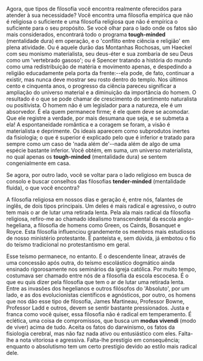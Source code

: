 Agora, que tipos de filosofia você encontra realmente oferecidos para atender à sua necessidade? Você encontra uma filosofia empírica que não é religiosa o suficiente e uma filosofia religiosa que não é empírica o suficiente para o seu propósito. Se você olhar para o lado onde os fatos são mais considerados, encontrará todo o programa **tough-minded** (mentalidade dura) em operação, e o 'conflito entre ciência e religião' em plena atividade. Ou é aquele durão das Montanhas Rochosas, um Haeckel com seu monismo materialista, seu deus-éter e sua zombaria de seu Deus como um 'vertebrado gasoso'; ou é Spencer tratando a história do mundo como uma redistribuição de matéria e movimento apenas, e despedindo a religião educadamente pela porta da frente:--ela pode, de fato, continuar a existir, mas nunca deve mostrar seu rosto dentro do templo. Nos últimos cento e cinquenta anos, o progresso da ciência pareceu significar a ampliação do universo material e a diminuição da importância do homem. O resultado é o que se pode chamar de crescimento do sentimento naturalista ou positivista. O homem não é um legislador para a natureza, ele é um absorvedor. É ela quem permanece firme; é ele quem deve se acomodar. Que ele registre a verdade, por mais desumana que seja, e se submeta a ela! A espontaneidade romântica e a coragem se foram, a visão é materialista e deprimente. Os ideais aparecem como subprodutos inertes da fisiologia; o que é superior é explicado pelo que é inferior e tratado para sempre como um caso de 'nada além de'--nada além de algo de uma espécie bastante inferior. Você obtém, em suma, um universo materialista, no qual apenas os **tough-minded** (mentalidade dura) se sentem congenialmente em casa.

Se agora, por outro lado, você se voltar para o lado religioso em busca de consolo e buscar conselhos das filosofias **tender-minded** (mentalidade fluida), o que você encontra?

A filosofia religiosa em nossos dias e geração é, entre nós, falantes de inglês, de dois tipos principais. Um deles é mais radical e agressivo, o outro tem mais o ar de lutar uma retirada lenta. Pela ala mais radical da filosofia religiosa, refiro-me ao chamado idealismo transcendental da escola anglo-hegeliana, a filosofia de homens como Green, os Cairds, Bosanquet e Royce. Esta filosofia influenciou grandemente os membros mais estudiosos de nosso ministério protestante. É panteísta e, sem dúvida, já embotou o fio do teísmo tradicional no protestantismo em geral.

Esse teísmo permanece, no entanto. É o descendente linear, através de uma concessão após outra, do teísmo escolástico dogmático ainda ensinado rigorosamente nos seminários da igreja católica. Por muito tempo, costumava ser chamado entre nós de a filosofia da escola escocesa. É o que eu quis dizer pela filosofia que tem o ar de lutar uma retirada lenta. Entre as invasões dos hegelianos e outros filósofos do 'Absoluto', por um lado, e as dos evolucionistas científicos e agnósticos, por outro, os homens que nos dão esse tipo de filosofia, James Martineau, Professor Bowne, Professor Ladd e outros, devem se sentir bastante pressionados. Justa e franca como você quiser, essa filosofia não é radical em temperamento. É eclética, uma coisa de compromissos, que busca um **modus vivendi** (modo de viver) acima de tudo. Aceita os fatos do darwinismo, os fatos da fisiologia cerebral, mas não faz nada ativo ou entusiástico com eles. Falta-lhe a nota vitoriosa e agressiva. Falta-lhe prestígio em consequência; enquanto o absolutismo tem um certo prestígio devido ao estilo mais radical dele.